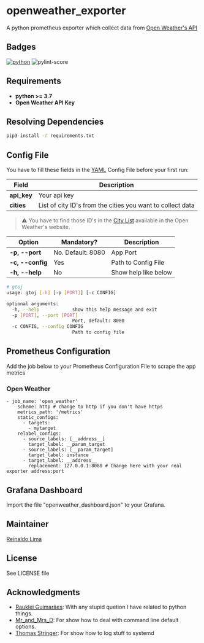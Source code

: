 # openweather_exporter

A python prometheus exporter which collect data from [Open Weather's API]

## Badges

[![python][python-badge]][python-version] ![pylint-score]

## Requirements

* **python >= 3.7**
* **Open Weather API Key**

## Resolving Dependencies

```sh
pip3 install -r requirements.txt
```
## Config File

You have to fill these fields in the [YAML](https://en.wikipedia.org/wiki/YAML) Config File before your first run:

| Field   | Description |
|---------|-------------|
| **api_key** | Your api key |
| **cities** | List of city ID's from the cities you want to collect data |

> :warning: You have to find those ID's in the [City List] available in the Open Weather's website.

| Option | Mandatory? | Description |
|-------|--------------|-----------|
| **-p, --port** | No. Default: 8080 | App Port |
| **-c, --config** | Yes | Path to Config File |
| **-h, --help** | No | Show help like below |

```sh
# gtoj
usage: gtoj [-h] [-p [PORT]] [-c CONFIG]

optional arguments:
  -h, --help            show this help message and exit
  -p [PORT], --port [PORT]
                        Port, default: 8080
  -c CONFIG, --config CONFIG
                        Path to config file
```

## Prometheus Configuration

Add the job below to your Prometheus Configuration File to scrape the app metrics

### Open Weather

```
- job_name: 'open_weather'
    scheme: http # change to http if you don't have https
    metrics_path: '/metrics'
    static_configs:
      - targets:
        - mytarget
    relabel_configs:
      - source_labels: [__address__]
        target_label: __param_target
      - source_labels: [__param_target]
        target_label: instance
      - target_label: __address__
        replacement: 127.0.0.1:8080 # Change here with your real exporter address:port
```

## Grafana Dashboard

Import the file "openweather_dashboard.json" to your Grafana.

## Maintainer

 [Reinaldo Lima]

## License

See LICENSE file

## Acknowledgments

* [Rauklei Guimarães]: With any stupid quetion I have related to python things.
* [Mr_and_Mrs_D]: For show how to deal with command line default options.
* [Thomas Stringer]: For show how to log stuff to systemd

[//]: #

[Open Weather's API]: https://openweathermap.org/api
[python-badge]: https://img.shields.io/badge/python-3.7.5-blue
[python-version]: https://www.python.org/downloads/release/python-375/
[pylint-score]: https://mperlet.github.io/pybadge/badges/8.89.svg
[City List]: https://bulk.openweathermap.org/sample/city.list.json.gz
[Reinaldo Lima]: https://github.com/reimlima
[Rauklei Guimarães]: https://twitter.com/rauklei
[Mr_and_Mrs_D]: https://stackoverflow.com/questions/15301147/python-argparse-default-value-or-specified-value
[Thomas Stringer]: https://trstringer.com/systemd-logging-in-python/
